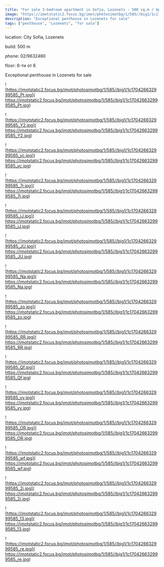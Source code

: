 ```yaml
---
title: "For sale 3-bedroom apartment in Sofia, Lozenets - 500 sq.m / Upon request :: imot.bg Advertisement"
image: "https://imotstatic2.focus.bg/imot/photosimotbg/1/585//big1/1c170426632999585_Dq.jpg"
description: "Exceptional penthouse in Lozenets for sale"
tags: ["penthouse", "Lozenets", "for sale"]
---
```


location: City Sofia, Lozenets

build: 500 m

phone: 02/9632460

floor: 6-ти от 6

Exceptional penthouse in Lozenets for sale


![https://imotstatic2.focus.bg/imot/photosimotbg/1/585//big1/1c170426632999585_Pt.jpg]( https://imotstatic2.focus.bg/imot/photosimotbg/1/585//big1/1c170426632999585_Pt.jpg)


![https://imotstatic2.focus.bg/imot/photosimotbg/1/585//big1/1c170426632999585_Y2.jpg]( https://imotstatic2.focus.bg/imot/photosimotbg/1/585//big1/1c170426632999585_Y2.jpg)


![https://imotstatic2.focus.bg/imot/photosimotbg/1/585//big1/1c170426632999585_vc.jpg]( https://imotstatic2.focus.bg/imot/photosimotbg/1/585//big1/1c170426632999585_vc.jpg)


![https://imotstatic2.focus.bg/imot/photosimotbg/1/585//big1/1c170426632999585_7r.jpg]( https://imotstatic2.focus.bg/imot/photosimotbg/1/585//big1/1c170426632999585_7r.jpg)


![https://imotstatic2.focus.bg/imot/photosimotbg/1/585//big1/1c170426632999585_iJ.jpg]( https://imotstatic2.focus.bg/imot/photosimotbg/1/585//big1/1c170426632999585_iJ.jpg)


![https://imotstatic2.focus.bg/imot/photosimotbg/1/585//big1/1c170426632999585_JU.jpg]( https://imotstatic2.focus.bg/imot/photosimotbg/1/585//big1/1c170426632999585_JU.jpg)


![https://imotstatic2.focus.bg/imot/photosimotbg/1/585//big1/1c170426632999585_Na.jpg]( https://imotstatic2.focus.bg/imot/photosimotbg/1/585//big1/1c170426632999585_Na.jpg)


![https://imotstatic2.focus.bg/imot/photosimotbg/1/585//big1/1c170426632999585_zo.jpg]( https://imotstatic2.focus.bg/imot/photosimotbg/1/585//big1/1c170426632999585_zo.jpg)


![https://imotstatic2.focus.bg/imot/photosimotbg/1/585//big1/1c170426632999585_RR.jpg]( https://imotstatic2.focus.bg/imot/photosimotbg/1/585//big1/1c170426632999585_RR.jpg)


![https://imotstatic2.focus.bg/imot/photosimotbg/1/585//big1/1c170426632999585_Qf.jpg]( https://imotstatic2.focus.bg/imot/photosimotbg/1/585//big1/1c170426632999585_Qf.jpg)


![https://imotstatic2.focus.bg/imot/photosimotbg/1/585//big1/1c170426632999585_yy.jpg]( https://imotstatic2.focus.bg/imot/photosimotbg/1/585//big1/1c170426632999585_yy.jpg)


![https://imotstatic2.focus.bg/imot/photosimotbg/1/585//big1/1c170426632999585_OR.jpg]( https://imotstatic2.focus.bg/imot/photosimotbg/1/585//big1/1c170426632999585_OR.jpg)


![https://imotstatic2.focus.bg/imot/photosimotbg/1/585//big1/1c170426632999585_wf.jpg]( https://imotstatic2.focus.bg/imot/photosimotbg/1/585//big1/1c170426632999585_wf.jpg)


![https://imotstatic2.focus.bg/imot/photosimotbg/1/585//big1/1c170426632999585_2i.jpg]( https://imotstatic2.focus.bg/imot/photosimotbg/1/585//big1/1c170426632999585_2i.jpg)


![https://imotstatic2.focus.bg/imot/photosimotbg/1/585//big1/1c170426632999585_13.jpg]( https://imotstatic2.focus.bg/imot/photosimotbg/1/585//big1/1c170426632999585_13.jpg)


![https://imotstatic2.focus.bg/imot/photosimotbg/1/585//big1/1c170426632999585_re.jpg]( https://imotstatic2.focus.bg/imot/photosimotbg/1/585//big1/1c170426632999585_re.jpg)


